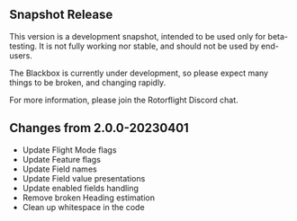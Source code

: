 ## Snapshot Release

This version is a development snapshot, intended to be used only for beta-testing.
It is not fully working nor stable, and should not be used by end-users.

The Blackbox is currently under development, so please expect
many things to be broken, and changing rapidly.

For more information, please join the Rotorflight Discord chat.

## Changes from 2.0.0-20230401

- Update Flight Mode flags
- Update Feature flags
- Update Field names
- Update Field value presentations
- Update enabled fields handling
- Remove broken Heading estimation
- Clean up whitespace in the code
